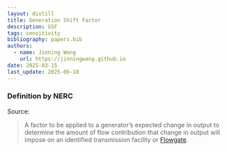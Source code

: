 ```yaml
---
layout: distill
title: Generation Shift Factor
description: GSF
tags: sensitivity
bibliography: papers.bib
authors:
  - name: Jinning Wang
    url: https://jinningwang.github.io
date: 2025-03-15
last_update: 2025-06-18
---
```


### Definition by NERC

Source: <d-cite key="nerc2024glossary"></d-cite>

> A factor to be applied to a generator’s expected change in output to determine the amount of flow contribution that change in output will impose on an identified transmission facility or [Flowgate](/wiki/flowgate).
